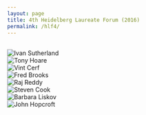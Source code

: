 ```yaml
---
layout: page
title: 4th Heidelberg Laureate Forum (2016)
permalink: /hlf4/
---
```


<br>
<img src="../assets/images/hlf/ivan_sutherland.jpg" alt="Ivan Sutherland">
<br>

<img src="../assets/images/hlf/tony_hoare.jpg" alt="Tony Hoare">
<br>

<img src="../assets/images/hlf/vint_cerf.jpg" alt="Vint Cerf">
<br>

<img src="../assets/images/hlf/fred_brooks.jpg" alt="Fred Brooks">
<br>

<img src="../assets/images/hlf/raj_reddy.jpg" alt="Raj Reddy">
<br>

<img src="../assets/images/hlf/steven_cook.jpg" alt="Steven Cook">
<br>

<img src="../assets/images/hlf/barbara_liskov.jpg" alt="Barbara Liskov">
<br>

<img src="../assets/images/hlf/john_hopcroft.jpg" alt="John Hopcroft">
